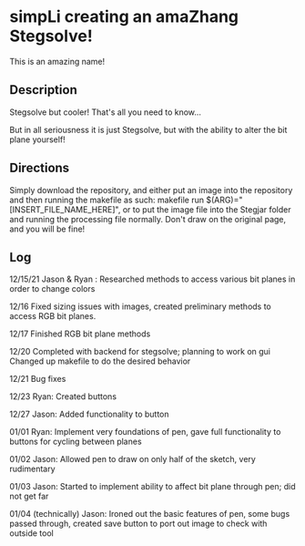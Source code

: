 # simpLi creating an amaZhang Stegsolve!
This is an amazing name!

## Description
Stegsolve but cooler! That's all you need to know...











But in all seriousness it is just Stegsolve, but with the ability to alter the bit plane yourself!

## Directions
Simply download the repository, and either put an image into the repository and then running the makefile as such: makefile run $(ARG)="[INSERT_FILE_NAME_HERE]", or to put the image file into the Stegjar folder and running the processing file normally. Don't draw on the original page, and you will be fine!

## Log
12/15/21
Jason & Ryan : Researched methods to access various bit planes in order to change colors

12/16
Fixed sizing issues with images, created preliminary methods to access RGB bit planes. 

12/17 
Finished RGB bit plane methods

12/20
Completed with backend for stegsolve; planning to work on gui
Changed up makefile to do the desired behavior

12/21
Bug fixes

12/23
Ryan: Created buttons

12/27
Jason: Added functionality to button

01/01
Ryan: Implement very foundations of pen, gave full functionality to buttons for cycling between planes

01/02
Jason: Allowed pen to draw on only half of the sketch, very rudimentary

01/03
Jason: Started to implement ability to affect bit plane through pen; did not get far

01/04 (technically)
Jason: Ironed out the basic features of pen, some bugs passed through, created save button to port out image to check with outside tool
